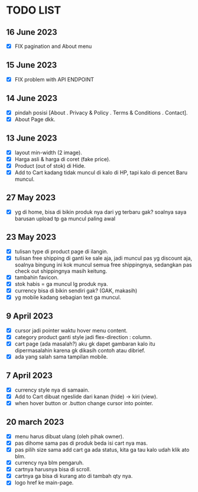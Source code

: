 # TODO LIST



## 16 June 2023

- [x] FIX pagination and About menu

## 15 June 2023

- [x] FIX problem with API ENDPOINT

## 14 June 2023

- [x] pindah posisi [About . Privacy & Policy . Terms & Conditions . Contact].
- [x] About Page dkk.

## 13 June 2023

- [x] layout min-width (2 image).
- [x] Harga asli & harga di coret (fake price).
- [x] Product (out of stok) di Hide.
- [x] Add to Cart kadang tidak muncul di kalo di HP, tapi kalo di pencet Baru muncul.

## 27 May 2023

- [x] yg di home, bisa di bikin produk nya dari yg terbaru gak? soalnya saya barusan upload tp ga muncul paling awal

## 23 May 2023

- [x] tulisan type di product page di ilangin.
- [x] tulisan free shipping di ganti ke sale aja, jadi muncul pas yg discount aja, soalnya bingung ini kok muncul semua free shippingnya, sedangkan pas check out shippingnya masih keitung.
- [x] tambahin favicon.
- [x] stok habis = ga muncul lg produk nya.
- [x] currency bisa di bikin sendiri gak? (GAK, makasih)
- [x] yg mobile kadang sebagian text ga muncul.

## 9 April 2023

- [x] cursor jadi pointer waktu hover menu content.
- [x] category product ganti style jadi flex-direction : column.
- [x] cart page (ada masalah?) aku gk dapet gambaran kalo itu dipermasalahin karena gk dikasih contoh atau dibrief.
- [x] ada yang salah sama tampilan mobile.

## 7 April 2023

- [x] currency style nya di samaain.
- [x] Add to Cart dibuat ngeslide dari kanan (hide)  -> kiri (view).
- [x] when hover button or .button change cursor into pointer.

## 20 march 2023

- [x] menu harus dibuat ulang (oleh pihak owner).
- [x] pas dihome sama pas di produk beda isi cart nya mas.
- [x] pas pilih size sama add cart ga ada status, kita ga tau kalo udah klik ato blm.
- [x] currency nya blm pengaruh.
- [x] cartnya harusnya bisa di scroll.
- [x] cartnya ga bisa di kurang ato di tambah qty nya.
- [x] logo href ke main-page.